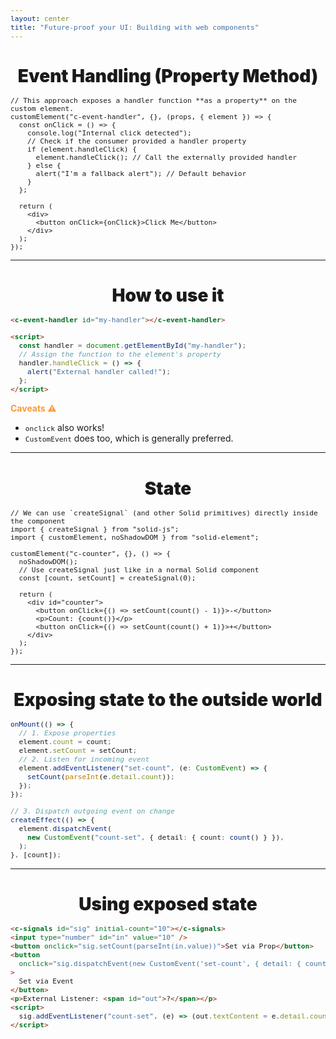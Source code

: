 ```yaml
---
layout: center
title: "Future-proof your UI: Building with web components"
---
```


# Event Handling (Property Method)

```tsx {1|2|3-11|all}
// This approach exposes a handler function **as a property** on the custom element.
customElement("c-event-handler", {}, (props, { element }) => {
  const onClick = () => {
    console.log("Internal click detected");
    // Check if the consumer provided a handler property
    if (element.handleClick) {
      element.handleClick(); // Call the externally provided handler
    } else {
      alert("I'm a fallback alert"); // Default behavior
    }
  };

  return (
    <div>
      <button onClick={onClick}>Click Me</button>
    </div>
  );
});
```

---

# How to use it

```html
<c-event-handler id="my-handler"></c-event-handler>

<script>
  const handler = document.getElementById("my-handler");
  // Assign the function to the element's property
  handler.handleClick = () => {
    alert("External handler called!");
  };
</script>
```

**Caveats ⚠️**

- `onclick` also works!
- `CustomEvent` does too, which is generally preferred.

---

# State

```tsx {1|2|8|11-15|all}
// We can use `createSignal` (and other Solid primitives) directly inside the component
import { createSignal } from "solid-js";
import { customElement, noShadowDOM } from "solid-element";

customElement("c-counter", {}, () => {
  noShadowDOM();
  // Use createSignal just like in a normal Solid component
  const [count, setCount] = createSignal(0);

  return (
    <div id="counter">
      <button onClick={() => setCount(count() - 1)}>-</button>
      <p>Count: {count()}</p>
      <button onClick={() => setCount(count() + 1)}>+</button>
    </div>
  );
});
```

---

# Exposing state to the outside world

```ts
onMount(() => {
  // 1. Expose properties
  element.count = count;
  element.setCount = setCount;
  // 2. Listen for incoming event
  element.addEventListener("set-count", (e: CustomEvent) => {
    setCount(parseInt(e.detail.count));
  });
});

// 3. Dispatch outgoing event on change
createEffect(() => {
  element.dispatchEvent(
    new CustomEvent("count-set", { detail: { count: count() } }),
  );
}, [count]);
```

---

# Using exposed state

```html
<c-signals id="sig" initial-count="10"></c-signals>
<input type="number" id="in" value="10" />
<button onclick="sig.setCount(parseInt(in.value))">Set via Prop</button>
<button
  onclick="sig.dispatchEvent(new CustomEvent('set-count', { detail: { count: in.value } }))"
>
  Set via Event
</button>
<p>External Listener: <span id="out">?</span></p>
<script>
  sig.addEventListener("count-set", (e) => (out.textContent = e.detail.count));
</script>
```

<style>
  h1 {
    font-weight: 900 !important;
    text-shadow: 0 0 12px #fff;
    font-size: 2em !important;
    text-align: center;
    margin-bottom: 16px;
  }
  .slidev-layout {
    display: flex;
    flex-direction: column;
    align-items: center;
    justify-content: center;
  }
  code {
    font-size: 0.8em;
  }
  strong {
      color: #ff9933;
  }
</style>
